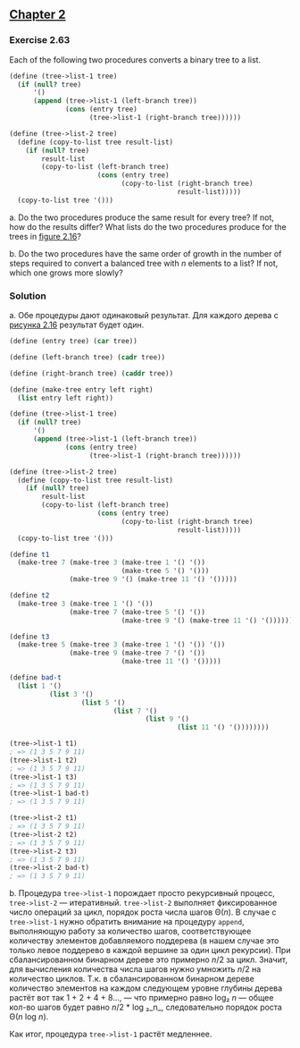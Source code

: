 ## [Chapter 2](../index.md#2-Building-Abstractions-with-Data)

### Exercise 2.63

Each of the following two procedures converts a binary tree to a list.

```scheme
(define (tree->list-1 tree)
  (if (null? tree)
      '()
      (append (tree->list-1 (left-branch tree))
              (cons (entry tree)
                    (tree->list-1 (right-branch tree))))))

(define (tree->list-2 tree)
  (define (copy-to-list tree result-list)
    (if (null? tree)
        result-list
        (copy-to-list (left-branch tree)
                      (cons (entry tree)
                            (copy-to-list (right-branch tree)
                                          result-list)))))
  (copy-to-list tree '()))
```

a. Do the two procedures produce the same result for every tree? If not, how do the results differ? What lists do the two procedures produce for the trees in [figure 2.16][1]?

b. Do the two procedures have the same order of growth in the number of steps required to convert a balanced tree with _n_ elements to a list? If not, which one grows more slowly?

### Solution

a. Обе процедуры дают одинаковый результат. Для каждого дерева с [рисунка 2.16][1] результат будет один.

```scheme
(define (entry tree) (car tree))

(define (left-branch tree) (cadr tree))

(define (right-branch tree) (caddr tree))

(define (make-tree entry left right)
  (list entry left right))
```
```scheme
(define (tree->list-1 tree)
  (if (null? tree)
      '()
      (append (tree->list-1 (left-branch tree))
              (cons (entry tree)
                    (tree->list-1 (right-branch tree))))))

(define (tree->list-2 tree)
  (define (copy-to-list tree result-list)
    (if (null? tree)
        result-list
        (copy-to-list (left-branch tree)
                      (cons (entry tree)
                            (copy-to-list (right-branch tree)
                                          result-list)))))
  (copy-to-list tree '()))

(define t1
  (make-tree 7 (make-tree 3 (make-tree 1 '() '())
                            (make-tree 5 '() '()))
               (make-tree 9 '() (make-tree 11 '() '()))))

(define t2
  (make-tree 3 (make-tree 1 '() '())
               (make-tree 7 (make-tree 5 '() '())
                            (make-tree 9 '() (make-tree 11 '() '())))))

(define t3
  (make-tree 5 (make-tree 3 (make-tree 1 '() '()) '())
               (make-tree 9 (make-tree 7 '() '())
                            (make-tree 11 '() '()))))

(define bad-t
  (list 1 '()
          (list 3 '()
                  (list 5 '()
                          (list 7 '()
                                  (list 9 '()
                                          (list 11 '() '())))))))

(tree->list-1 t1)
; => (1 3 5 7 9 11)
(tree->list-1 t2)
; => (1 3 5 7 9 11)
(tree->list-1 t3)
; => (1 3 5 7 9 11)
(tree->list-1 bad-t)
; => (1 3 5 7 9 11)

(tree->list-2 t1)
; => (1 3 5 7 9 11)
(tree->list-2 t2)
; => (1 3 5 7 9 11)
(tree->list-2 t3)
; => (1 3 5 7 9 11)
(tree->list-2 bad-t)
; => (1 3 5 7 9 11)
```

b. Процедура `tree->list-1` порождает просто рекурсивный процесс, `tree->list-2` — итеративный. `tree->list-2` выполняет фиксированное число операций за цикл, порядок роста числа шагов Θ(_n_). В случае с `tree->list-1` нужно обратить внимание на процедуру `append`, выполняющую работу за количество шагов, соответствующее количеству элементов добавляемого поддерева (в нашем случае это только левое поддерево в каждой вершине за один цикл рекурсии). При сбалансированном бинарном дереве это примерно _n_/2 за цикл. Значит, для вычисления количества числа шагов нужно умножить _n_/2 на количество циклов. Т.к. в сбалансированном бинарном дереве количество элементов на каждом следующем уровне глубины дерева растёт вот так 1 + 2 + 4 + 8..., — что примерно равно log₂ _n_ — общее кол-во шагов будет равно _n_/2 * log ₂_n_, следовательно порядок роста Θ(_n_ log _n_).

Как итог, процедура `tree->list-1` растёт медленнее.

[1]:https://mitpress.mit.edu/sites/default/files/sicp/full-text/book/book-Z-H-16.html#%_fig_2.16

